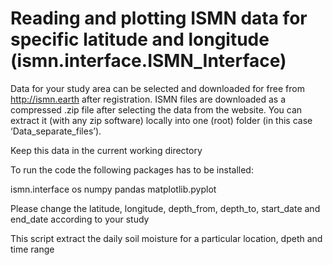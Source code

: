 # Reading and plotting ISMN data for specific latitude and longitude (ismn.interface.ISMN_Interface)

Data for your study area can be selected and downloaded for free from http://ismn.earth after registration.
ISMN files are downloaded as a compressed .zip file after selecting the data from the website. You can extract it (with any zip software) locally into one (root) folder (in this case ‘Data_separate_files’).

Keep this data in the current working directory

To run the code the following packages has to be installed:

ismn.interface
os
numpy
pandas
matplotlib.pyplot

Please change the latitude, longitude, depth_from, depth_to, start_date and end_date according to your study

This script extract the daily soil moisture for a particular location, dpeth and time range





